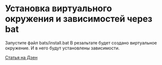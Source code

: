 # Установка виртуального окружения и зависимостей через bat
Запустите файл bats/install.bat
В резальтате будет создано виртуальное окружение. И в него будут установлены зависимости.

[Статья на Дзен](https://dzen.ru/a/ZBr-JOTTBglAQtlD)
